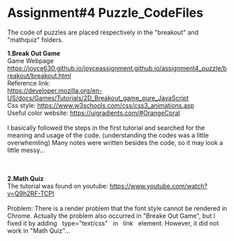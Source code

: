 # Assignment#4 Puzzle_CodeFiles

The code of puzzles are placed respectively in the "breakout" and "mathquiz" folders.

<b>1.Break Out Game</b>
<br>Game Webpage https://joyce630.github.io/joyceassignment.github.io/assignment4_puzzle/breakout/breakout.html
<br>Reference link:
<br>https://developer.mozilla.org/en-US/docs/Games/Tutorials/2D_Breakout_game_pure_JavaScript 
<br>Css style: https://www.w3schools.com/css/css3_animations.asp
<br>Useful color website: https://uigradients.com/#OrangeCoral
<br><br>I basically followed the steps in the first tutorial and searched for the meaning and usage of the code. (understanding the codes was a little overwhemling) Many notes were written besides the code, so it may look a little messy...



<br><br>
<b>2.Math Quiz</b>
<br>The tutorial was found on youtube: https://www.youtube.com/watch?v=Q9h2RF-TCPI
<br><br>Problem: There is a render problem that the font style cannot be rendered in Chrome. Actually the problem also occurred in "Breake Out Game", but I fixed it by adding &nbsp;&nbsp;type="text/css"&nbsp;&nbsp; in &nbsp;&nbsp;link&nbsp;&nbsp; element. However, it did not work in "Math Quiz"...
